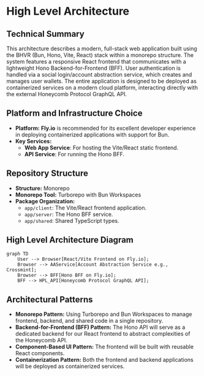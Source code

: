 # High Level Architecture

## Technical Summary
This architecture describes a modern, full-stack web application built using the BHVR (Bun, Hono, Vite, React) stack within a monorepo structure. The system features a responsive React frontend that communicates with a lightweight Hono Backend-for-Frontend (BFF). User authentication is handled via a social login/account abstraction service, which creates and manages user wallets. The entire application is designed to be deployed as containerized services on a modern cloud platform, interacting directly with the external Honeycomb Protocol GraphQL API.

## Platform and Infrastructure Choice
* **Platform:** **Fly.io** is recommended for its excellent developer experience in deploying containerized applications with support for Bun.
* **Key Services:**
    * **Web App Service**: For hosting the Vite/React static frontend.
    * **API Service**: For running the Hono BFF.

## Repository Structure
* **Structure:** Monorepo
* **Monorepo Tool:** Turborepo with Bun Workspaces
* **Package Organization:**
    * `app/client`: The Vite/React frontend application.
    * `app/server`: The Hono BFF service.
    * `app/shared`: Shared TypeScript types.

## High Level Architecture Diagram
```mermaid
graph TD
    User --> Browser[React/Vite Frontend on Fly.io];
    Browser --> AAService[Account Abstraction Service e.g., Crossmint];
    Browser --> BFF[Hono BFF on Fly.io];
    BFF --> HPL_API[Honeycomb Protocol GraphQL API];
````

## Architectural Patterns

  * **Monorepo Pattern:** Using Turborepo and Bun Workspaces to manage frontend, backend, and shared code in a single repository.
  * **Backend-for-Frontend (BFF) Pattern:** The Hono API will serve as a dedicated backend for our React frontend to abstract complexities of the Honeycomb API.
  * **Component-Based UI Pattern:** The frontend will be built with reusable React components.
  * **Containerization Pattern:** Both the frontend and backend applications will be deployed as containerized services.
